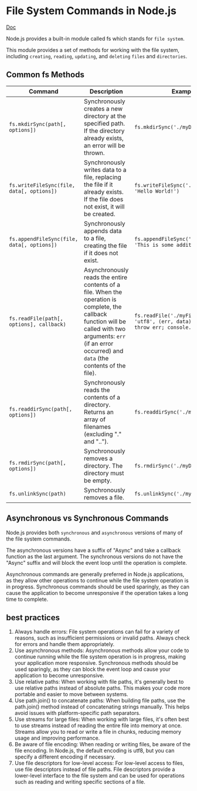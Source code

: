 # File System Commands in Node.js

[Doc](https://nodejs.org/api/fs.html)

Node.js provides a built-in module called fs which stands for `file system`.

This module provides a set of methods for working with the file system, including `creating`, `reading`, `updating`, and `deleting` `files` and `directories`.

## Common fs Methods
| Command                                    | Description                                                                                                                                                                                                      | Example                                                                                           |
| ------------------------------------------ | ---------------------------------------------------------------------------------------------------------------------------------------------------------------------------------------------------------------- | ------------------------------------------------------------------------------------------------- |
| `fs.mkdirSync(path[, options])`            | Synchronously creates a new directory at the specified path. If the directory already exists, an error will be thrown.                                                                                           | `fs.mkdirSync('./myDirectory')`                                                                   |
| `fs.writeFileSync(file, data[, options])`  | Synchronously writes data to a file, replacing the file if it already exists. If the file does not exist, it will be created.                                                                                    | `fs.writeFileSync('./myFile.txt', 'Hello World!')`                                                |
| `fs.appendFileSync(file, data[, options])` | Synchronously appends data to a file, creating the file if it does not exist.                                                                                                                                    | `fs.appendFileSync('./myFile.txt', 'This is some additional text.')`                              |
| `fs.readFile(path[, options], callback)`   | Asynchronously reads the entire contents of a file. When the operation is complete, the callback function will be called with two arguments: `err` (if an error occurred) and `data` (the contents of the file). | `fs.readFile('./myFile.txt', 'utf8', (err, data) => { if (err) throw err; console.log(data); });` |
| `fs.readdirSync(path[, options])`          | Synchronously reads the contents of a directory. Returns an array of filenames (excluding "." and "..").                                                                                                         | `fs.readdirSync('./myDirectory')`                                                                 |
| `fs.rmdirSync(path[, options])`            | Synchronously removes a directory. The directory must be empty.                                                                                                                                                  | `fs.rmdirSync('./myDirectory')`                                                                   |
| `fs.unlinkSync(path)`                      | Synchronously removes a file.                                                                                                                                                                                    | `fs.unlinkSync('./myFile.txt')`                                                                   |

## Asynchronous vs Synchronous Commands
Node.js provides both `synchronous` and `asynchronous` versions of many of the file system commands.

The asynchronous versions have a suffix of "Async" and take a callback function as the last argument.
The synchronous versions do not have the "Async" suffix and will block the event loop until the operation is complete.

Asynchronous commands are generally preferred in Node.js applications, as they allow other operations to continue while the file system operation is in progress.
Synchronous commands should be used sparingly, as they can cause the application to become unresponsive if the operation takes a long time to complete.

##  best practices
1. Always handle errors: File system operations can fail for a variety of reasons, such as insufficient permissions or invalid paths. Always check for errors and handle them appropriately.
2. Use asynchronous methods: Asynchronous methods allow your code to continue running while the file system operation is in progress, making your application more responsive. Synchronous methods should be used sparingly, as they can block the event loop and cause your application to become unresponsive.
3. Use relative paths: When working with file paths, it's generally best to use relative paths instead of absolute paths. This makes your code more portable and easier to move between systems.
4. Use path.join() to concatenate paths: When building file paths, use the path.join() method instead of concatenating strings manually. This helps avoid issues with platform-specific path separators.
5. Use streams for large files: When working with large files, it's often best to use streams instead of reading the entire file into memory at once. Streams allow you to read or write a file in chunks, reducing memory usage and improving performance.
6. Be aware of file encoding: When reading or writing files, be aware of the file encoding. In Node.js, the default encoding is utf8, but you can specify a different encoding if necessary.
7. Use file descriptors for low-level access: For low-level access to files, use file descriptors instead of file paths. File descriptors provide a lower-level interface to the file system and can be used for operations such as reading and writing specific sections of a file.